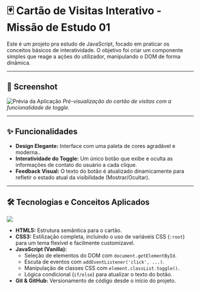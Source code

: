 # 🃏 Cartão de Visitas Interativo - Missão de Estudo 01

Este é um projeto pra estudo de JavaScript, focado em praticar os conceitos básicos de interatividade. O objetivo foi criar um componente simples que reage a ações do utilizador, manipulando o DOM de forma dinâmica.

---

## 📸 Screenshot

![Prévia da Aplicação](/screenshot.gif)
*Pré-visualização do cartão de visitas com a funcionalidade de toggle.*

---

## ✨ Funcionalidades

- **Design Elegante:** Interface com uma paleta de cores agradável e moderna..
- **Interatividade do Toggle:** Um único botão que exibe e oculta as informações de contato do usuário a cada clique.
- **Feedback Visual:** O texto do botão é atualizado dinamicamente para refletir o estado atual da visibilidade (Mostrar/Ocultar).

---

## 🛠️ Tecnologias e Conceitos Aplicados

<p>
  <img src="https://skillicons.dev/icons?i=html,css,js,git" />
</p>

-   **HTML5:** Estrutura semântica para o cartão.
-   **CSS3:** Estilização completa, incluindo o uso de variáveis CSS (`:root`) para um tema flexível e facilmente customizavel.
-   **JavaScript (Vanilla):**
    -   Seleção de elementos do DOM com `document.getElementById`.
    -   Escuta de eventos com `addEventListener('click', ...)`.
    -   Manipulação de classes CSS com `element.classList.toggle()`.
    -   Lógica condicional (`if/else`) para atualizar o texto do botão.
-   **Git & GitHub:** Versionamento de código desde o início do projeto.
